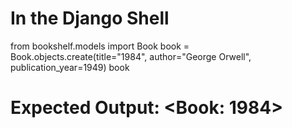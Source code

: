 # In the Django Shell

from bookshelf.models import Book
book = Book.objects.create(title="1984", author="George Orwell", publication_year=1949)
book

# Expected Output: <Book: 1984>
